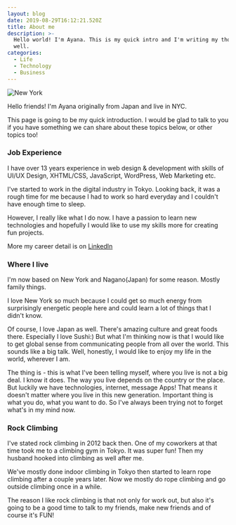 ```yaml
---
layout: blog
date: 2019-08-29T16:12:21.520Z
title: About me
description: >-
  Hello world! I'm Ayana. This is my quick intro and I'm writing my thoughts as
  well.
categories:
  - Life
  - Technology
  - Business
---
```

![New York](/uploads/img_newyork.jpg)

Hello friends! I'm Ayana originally from Japan and live in NYC.

This page is going to be my quick introduction. I would be glad to talk to you if you have something we can share about these topics below, or other topics too!

<h3>Job Experience</h3>
I have over 13 years experience in web design & development with skills of UI/UX Design, XHTML/CSS, JavaScript, WordPress, Web Marketing etc.

I've started to work in the digital industry in Tokyo. Looking back, it was a rough time for me because I had to work so hard everyday and I couldn't have enough time to sleep. 

However, I really like what I do now. I have a passion to learn new technologies and hopefully I would like to use my skills more for creating fun projects.

More my career detail is on <a href="https://www.linkedin.com/in/ayana-osawa-22b623b" target="_blank" rel="noopener noreferrer">LinkedIn</a>

<!--* **What I want to do**<br>

1. I would like to establish the life between Japan and New York. Especially, I have an interesting old house in Japan and it's going to be great if I could connect 

2. I would like to 

After all, the important thing for me is enjoying the life with close friends and people and hopefully make them happy, I would say. \

I would like to support local businesses, services related to food, communities for people using my experiences and technologies.-->

<h3>Where I live</h3>
I'm now based on New York and Nagano(Japan) for some reason. Mostly family things.

I love New York so much because I could get so much energy from surprisingly energetic people here and could learn a lot of things that I didn't know.

Of course, I love Japan as well. There's amazing culture and great foods there. Especially I love Sushi:)
But what I'm thinking now is that I would like to get global sense from communicating people from all over the world. This sounds like a big talk. Well, honestly, I would like to enjoy my life in the world, wherever I am.

The thing is - this is what I've been telling myself, where you live is not a big deal. I know it does. The way you live depends on the country or the place. But luckily we have technologies, internet, message Apps! That means it doesn't matter where you live in this new generation. Important thing is what you do, what you want to do. So I've always been trying not to forget what's in my mind now.

<h3>Rock Climbing</h3>
I've stated rock climbing in 2012 back then. One of my coworkers at that time took me to a climbing gym in Tokyo. It was super fun! Then my husband hooked into climbing as well after me. 

We've mostly done indoor climbing in Tokyo then started to learn rope climbing after a couple years later. Now we mostly do rope climbing and go outside climbing once in a while.

The reason I like rock climbing is that not only for work out, but also it's going to be a good time to talk to my friends, make new friends and of course it's FUN!
